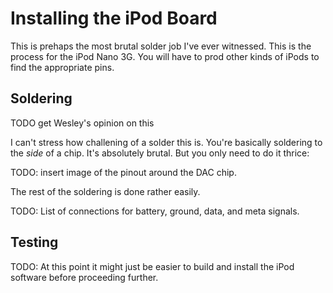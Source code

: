 # Installing the iPod Board
This is prehaps the most brutal solder job I've ever witnessed. This is the process for the iPod Nano 3G. You will have to prod other kinds of iPods to find the appropriate pins.

## Soldering
TODO get Wesley's opinion on this

I can't stress how challening of a solder this is. You're basically soldering to the _side_ of a chip. It's absolutely brutal. But you only need to do it thrice:

TODO: insert image of the pinout around the DAC chip.

The rest of the soldering is done rather easily.

TODO: List of connections for battery, ground, data, and meta signals.

## Testing
TODO: At this point it might just be easier to build and install the iPod software before proceeding further.
